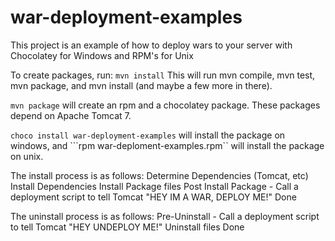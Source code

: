 war-deployment-examples
=======================

This project is an example of how to deploy wars to your server with Chocolatey for Windows and RPM's for Unix

To create packages, run: ```mvn install``` This will run mvn compile, mvn test, mvn package, and mvn install (and maybe a few more in there).

```mvn package``` will create an rpm and a chocolatey package.  These packages depend on Apache Tomcat 7.

```choco install war-deployment-examples``` will install the package on windows, and ```rpm war-deploment-examples.rpm`` will install the package on unix.

The install process is as follows:
Determine Dependencies (Tomcat, etc)
Install Dependencies
Install Package files
Post Install Package - Call a deployment script to tell Tomcat "HEY IM A WAR, DEPLOY ME!"
Done

The uninstall process is as follows:
Pre-Uninstall - Call a deployment script to tell Tomcat "HEY UNDEPLOY ME!"
Uninstall files
Done


